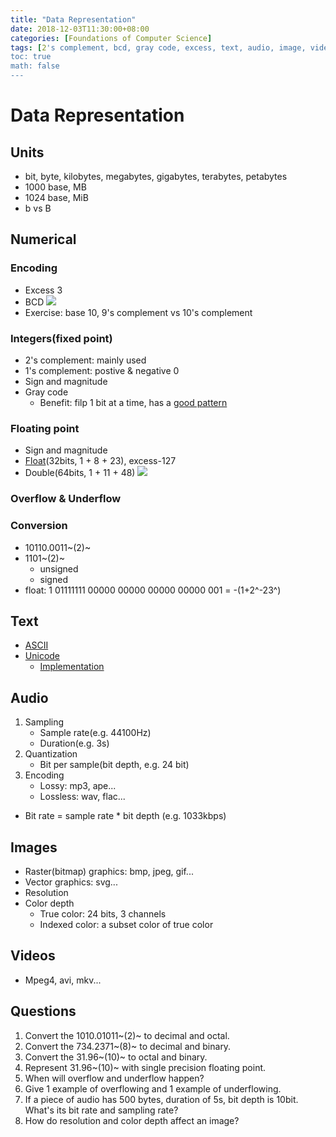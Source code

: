 ```yaml
---
title: "Data Representation"
date: 2018-12-03T11:30:00+08:00
categories: [Foundations of Computer Science]
tags: [2's complement, bcd, gray code, excess, text, audio, image, video]
toc: true
math: false
---
```


# Data Representation

## Units
- bit, byte, kilobytes, megabytes, gigabytes, terabytes, petabytes
- 1000 base, MB
- 1024 base, MiB
- b vs B

## Numerical

### Encoding
- Excess 3
- BCD
![](https://qph.fs.quoracdn.net/main-qimg-f6778dabbaff0f1dd82925cea591e3ac.webp)
- Exercise: base 10, 9's complement vs 10's complement

### Integers(fixed point)
- 2's complement: mainly used
- 1's complement: postive & negative 0
- Sign and magnitude
- Gray code
    - Benefit: filp 1 bit at a time, has a [good pattern](https://en.wikipedia.org/wiki/Gray_code)

### Floating point
- Sign and magnitude
- [Float](https://en.wikipedia.org/wiki/Single-precision_floating-point_format)(32bits, 1 + 8 + 23), excess-127
- Double(64bits, 1 + 11 + 48)
![](https://i.imgur.com/lGJG12B.png)

### Overflow & Underflow

### Conversion
- 10110.0011~(2)~
- 1101~(2)~
    - unsigned
    - signed
- float: 1 01111111 00000 00000 00000 00000 001 = -(1+2^-23^)

## Text

- [ASCII](https://zh.wikipedia.org/wiki/ASCII)
- [Unicode](https://stackoverflow.com/questions/5290182/how-many-bytes-does-one-unicode-character-take#answer-33349765)
    - [Implementation](https://stackoverflow.com/questions/21737906/how-to-read-write-utf8-text-files-in-c#answer-21745211)

## Audio

1. Sampling
    - Sample rate(e.g. 44100Hz)
    - Duration(e.g. 3s)
3. Quantization
    - Bit per sample(bit depth, e.g. 24 bit)
4. Encoding
    - Lossy: mp3, ape...
    - Lossless: wav, flac...

- Bit rate = sample rate * bit depth (e.g. 1033kbps)

## Images

- Raster(bitmap) graphics: bmp, jpeg, gif...
- Vector graphics: svg...
- Resolution
- Color depth
    - True color: 24 bits, 3 channels
    - Indexed color: a subset color of true color

## Videos

- Mpeg4, avi, mkv...

## Questions
1. Convert the 1010.01011~(2)~ to decimal and octal.
2. Convert the 734.2371~(8)~ to decimal and binary.
3. Convert the 31.96~(10)~ to octal and binary.
4. Represent 31.96~(10)~ with single precision floating point.
5. When will overflow and underflow happen?
6. Give 1 example of overflowing and 1 example of underflowing.
7. If a piece of audio has 500 bytes, duration of 5s, bit depth is 10bit. What's its bit rate and sampling rate?
8. How do resolution and color depth affect an image?

